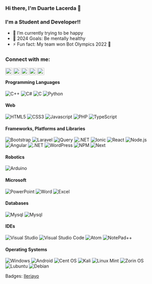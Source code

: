 ### Hi there, I'm Duarte Lacerda 👋

### I'm a Student and Developer!!

- 🌱 I’m currently trying to be happy
- 🥅 2024 Goals: Be mentally healthy
- ⚡ Fun fact: My team won Bot Olympics 2022 👑

### Connect with me:
<a href="https://DuarteLacerda.github.io"><img align="left" alt="WebSite" width="22px" src="https://bertonisolutions.com/img/icon-certified.png" /></a>
<a href="https://www.twitch.tv/duarte_og"><img align="left" alt="Twitch" width="22px" src="https://www.shareicon.net/data/256x256/2016/10/18/844043_media_512x512.png" /></a>
<a href="https://twitter.com/duartelacerda1"><img align="left" alt="codeSTACKr | Twitter" width="22px" src="https://www.svgrepo.com/show/183608/twitter.svg" /></a>
<a href="https://www.facebook.com/Duarte.lacerda.PT/"><img align="left" alt="Facebook" width="22px" src="https://upload.wikimedia.org/wikipedia/commons/thumb/c/cd/Facebook_logo_%28square%29.png/240px-Facebook_logo_%28square%29.png" /></a>
<a href="https://www.instagram.com/duarte_lacerda/"><img align="left" alt="Instagram" width="22px" src="https://cdn-icons-png.flaticon.com/512/174/174855.png" /></a>

<br />

#### Programming Languages
<img alt="C++" src="https://img.shields.io/badge/C%2B%2B-00599C?style=for-the-badge&logo=c%2B%2B&logoColor=white"/> <img alt="C#" src="https://img.shields.io/badge/C%23-239120?style=for-the-badge&logo=c-sharp&logoColor=white"/> <img alt="C" src="https://img.shields.io/badge/c-%2300599C.svg?style=for-the-badge&logo=c&logoColor=white"/> <img alt="Python" src="https://img.shields.io/badge/python-3670A0?style=for-the-badge&logo=python&logoColor=ffdd54"/>

#### Web
<img alt="HTML5" src="https://img.shields.io/badge/HTML5-E34F26?style=for-the-badge&logo=html5&logoColor=white"/> <img alt="CSS3" src="https://img.shields.io/badge/CSS3-1572B6?style=for-the-badge&logo=css3&logoColor=white"/> <img alt="Javascript" src="https://img.shields.io/badge/JavaScript-F7DF1E?style=for-the-badge&logo=javascript&logoColor=black"/> <img alt="PHP" src="https://img.shields.io/badge/PHP-777BB4?style=for-the-badge&logo=php&logoColor=white"/> <img alt="TypeScript" src="https://img.shields.io/badge/TypeScript-007ACC?style=for-the-badge&logo=typescript&logoColor=white"/>       

#### Frameworks, Platforms and Libraries
<img alt="Bootstrap" src="https://img.shields.io/badge/Bootstrap-563D7C?style=for-the-badge&logo=bootstrap&logoColor=white"/> <img alt="Laravel" src="https://img.shields.io/badge/Laravel-FF2D20?style=for-the-badge&logo=laravel&logoColor=white"/> <img alt="jQuery" src="https://img.shields.io/badge/jQuery-FAA523?style=for-the-badge&logo=jquery&logoColor=white"/> <img alt=".NET" src="https://img.shields.io/badge/.NET-5C2D91?style=for-the-badge&logo=.net&logoColor=white"/> <img alt="Ionic" src="https://img.shields.io/badge/Ionic-3880FF?style=for-the-badge&logo=ionic&logoColor=white"/> <img alt="React" src="https://img.shields.io/badge/react-%2320232a.svg?style=for-the-badge&logo=react&logoColor=%2361DAFB"/> <img alt="Node.js" src="https://img.shields.io/badge/node.js-6DA55F?style=for-the-badge&logo=node.js&logoColor=white"/> <img alt="Angular" src="https://img.shields.io/badge/angular-%23DD0031.svg?style=for-the-badge&logo=angular&logoColor=white"/> <img alt=".NET" src="https://img.shields.io/badge/.NET-5C2D91?style=for-the-badge&logo=.net&logoColor=white"/> <img alt="WordPress" src="https://img.shields.io/badge/WordPress-%23117AC9.svg?style=for-the-badge&logo=WordPress&logoColor=white"/> <img alt="NPM" src="https://img.shields.io/badge/NPM-%23CB3837.svg?style=for-the-badge&logo=npm&logoColor=white"/> <img alt="Next" src="https://img.shields.io/badge/Next-black?style=for-the-badge&logo=next.js&logoColor=white"/> 

#### Robotics
<img alt="Arduino" src="https://img.shields.io/badge/Arduino-00979C?style=for-the-badge&logo=arduino&logoColor=white"/>

#### Microsoft
<img alt="PowerPoint" src="https://img.shields.io/badge/Microsoft_PowerPoint-B7472A?style=for-the-badge&logo=microsoft-powerpoint&logoColor=white"/> <img alt="Word" src="https://img.shields.io/badge/Microsoft_Word-2B579A?style=for-the-badge&logo=microsoft-word&logoColor=white"/> <img alt="Excel" src="https://img.shields.io/badge/Microsoft_Excel-217346?style=for-the-badge&logo=microsoft-excel&logoColor=white"/>

#### Databases
<img alt="Mysql" src="https://img.shields.io/badge/MySQL-00758F?style=for-the-badge&logo=mysql&logoColor=white"/> <img alt="Mysql" src="https://img.shields.io/badge/MongoDB-%234ea94b.svg?style=for-the-badge&logo=mongodb&logoColor=white"/>

#### IDEs
<img alt="Visual Studio" src="https://img.shields.io/badge/Visual%20Studio-5C2D91.svg?style=for-the-badge&logo=visual-studio&logoColor=white"/> <img alt="Visual Studio Code" src="https://img.shields.io/badge/Visual%20Studio%20Code-0078d7.svg?style=for-the-badge&logo=visual-studio-code&logoColor=white"/> <img alt="Atom" src="https://img.shields.io/badge/Atom-%2366595C.svg?style=for-the-badge&logo=atom&logoColor=white"/> <img alt="NotePad++" src="https://img.shields.io/badge/Notepad++-90E59A.svg?style=for-the-badge&logo=notepad%2b%2b&logoColor=black"/>

#### Operating Systems
<img alt="Windows" src="https://img.shields.io/badge/Windows-0078D6?style=for-the-badge&logo=windows&logoColor=white"/> <img alt="Android" src="https://img.shields.io/badge/Android-3DDC84?style=for-the-badge&logo=android&logoColor=white"/> <img alt="Cent OS" src="https://img.shields.io/badge/cent%20os-002260?style=for-the-badge&logo=centos&logoColor=F0F0F0"/> <img alt="Kali" src="https://img.shields.io/badge/Kali-268BEE?style=for-the-badge&logo=kalilinux&logoColor=white"/> <img alt="Linux Mint" src="https://img.shields.io/badge/Linux%20Mint-87CF3E?style=for-the-badge&logo=Linux%20Mint&logoColor=white"/> <img alt="Zorin OS" src="https://img.shields.io/badge/-Zorin%20OS-%2310AAEB?style=for-the-badge&logo=zorin&logoColor=white"/> <img alt="Lubuntu" src="https://img.shields.io/badge/-Lubuntu-%230065C2?style=for-the-badge&logo=lubuntu&logoColor=white"/> <img alt="Debian" src="https://img.shields.io/badge/Debian-D70A53?style=for-the-badge&logo=debian&logoColor=white"/>

Badges: <a alt="" href="https://github.com/Ileriayo/markdown-badges">Ileriayo</a>
